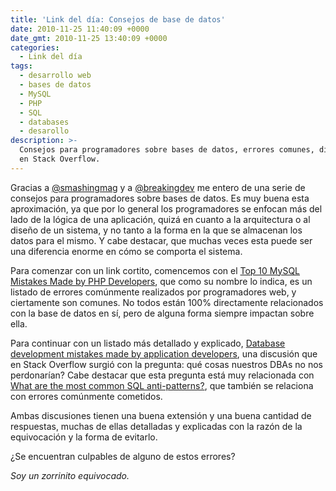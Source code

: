 ```yaml
---
title: 'Link del día: Consejos de base de datos'
date: 2010-11-25 11:40:09 +0000
date_gmt: 2010-11-25 13:40:09 +0000
categories:
  - Link del día
tags:
  - desarrollo web
  - bases de datos
  - MySQL
  - PHP
  - SQL
  - databases
  - desarollo
description: >-
  Consejos para programadores sobre bases de datos, errores comunes, discusiones
  en Stack Overflow.
---
```



Gracias a [@smashingmag](http://twitter.com/smashingmag) y a [@breakingdev](http://twitter.com/BreakingDev) me entero de una serie de consejos para programadores sobre bases de datos. Es muy buena esta aproximación, ya que por lo general los programadores se enfocan más del lado de la lógica de una aplicación, quizá en cuanto a la arquitectura o al diseño de un sistema, y no tanto a la forma en la que se almacenan los datos para el mismo. Y cabe destacar, que muchas veces esta puede ser una diferencia enorme en cómo se comporta el sistema.

Para comenzar con un link cortito, comencemos con el [Top 10 MySQL Mistakes Made by PHP Developers](http://blogs.sitepoint.com/2010/11/19/mysql-mistakes-php-developers/), que como su nombre lo indica, es un listado de errores comúnmente realizados por programadores web, y ciertamente son comunes. No todos están 100% directamente relacionados con la base de datos en sí, pero de alguna forma siempre impactan sobre ella.

Para continuar con un listado más detallado y explicado, [Database development mistakes made by application developers](http://stackoverflow.com/questions/621884/database-development-mistakes-made-by-application-developers), una discusión que en Stack Overflow surgió con la pregunta: qué cosas nuestros DBAs no nos perdonarían? Cabe destacar que esta pregunta está muy relacionada con [What are the most common SQL anti-patterns?](http://stackoverflow.com/questions/346659/what-are-the-most-common-sql-anti-patterns), que también se relaciona con errores comúnmente cometidos.

Ambas discusiones tienen una buena extensión y una buena cantidad de respuestas, muchas de ellas detalladas y explicadas con la razón de la equivocación y la forma de evitarlo.

 ¿Se encuentran culpables de alguno de estos errores?

_Soy un zorrinito equivocado._
